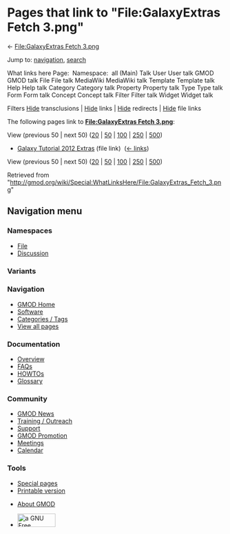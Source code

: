 <div id="mw-page-base" class="noprint">

</div>

<div id="mw-head-base" class="noprint">

</div>

<div id="content" class="mw-body" role="main">

<span id="top"></span>

<div id="mw-js-message" style="display:none;">

</div>



# <span dir="auto">Pages that link to "File:GalaxyExtras Fetch 3.png"</span>

<div id="bodyContent">

<div id="contentSub">

← [File:GalaxyExtras Fetch
3.png](/wiki/File:GalaxyExtras_Fetch_3.png "File:GalaxyExtras Fetch 3.png")

</div>

<div id="jump-to-nav" class="mw-jump">

Jump to: [navigation](#mw-navigation), [search](#p-search)

</div>

<div id="mw-content-text">

What links here Page:  Namespace:  all (Main) Talk User User talk GMOD
GMOD talk File File talk MediaWiki MediaWiki talk Template Template talk
Help Help talk Category Category talk Property Property talk Type Type
talk Form Form talk Concept Concept talk Filter Filter talk Widget
Widget talk

Filters
[Hide](/mediawiki/index.php?title=Special:WhatLinksHere/File:GalaxyExtras_Fetch_3.png&hidetrans=1 "Special:WhatLinksHere/File:GalaxyExtras Fetch 3.png")
transclusions \|
[Hide](/mediawiki/index.php?title=Special:WhatLinksHere/File:GalaxyExtras_Fetch_3.png&hidelinks=1 "Special:WhatLinksHere/File:GalaxyExtras Fetch 3.png")
links \|
[Hide](/mediawiki/index.php?title=Special:WhatLinksHere/File:GalaxyExtras_Fetch_3.png&hideredirs=1 "Special:WhatLinksHere/File:GalaxyExtras Fetch 3.png")
redirects \|
[Hide](/mediawiki/index.php?title=Special:WhatLinksHere/File:GalaxyExtras_Fetch_3.png&hideimages=1 "Special:WhatLinksHere/File:GalaxyExtras Fetch 3.png")
file links

The following pages link to **[File:GalaxyExtras Fetch
3.png](/wiki/File:GalaxyExtras_Fetch_3.png "File:GalaxyExtras Fetch 3.png")**:

View (previous 50 \| next 50)
([20](/mediawiki/index.php?title=Special:WhatLinksHere/File:GalaxyExtras_Fetch_3.png&limit=20 "Special:WhatLinksHere/File:GalaxyExtras Fetch 3.png")
\|
[50](/mediawiki/index.php?title=Special:WhatLinksHere/File:GalaxyExtras_Fetch_3.png&limit=50 "Special:WhatLinksHere/File:GalaxyExtras Fetch 3.png")
\|
[100](/mediawiki/index.php?title=Special:WhatLinksHere/File:GalaxyExtras_Fetch_3.png&limit=100 "Special:WhatLinksHere/File:GalaxyExtras Fetch 3.png")
\|
[250](/mediawiki/index.php?title=Special:WhatLinksHere/File:GalaxyExtras_Fetch_3.png&limit=250 "Special:WhatLinksHere/File:GalaxyExtras Fetch 3.png")
\|
[500](/mediawiki/index.php?title=Special:WhatLinksHere/File:GalaxyExtras_Fetch_3.png&limit=500 "Special:WhatLinksHere/File:GalaxyExtras Fetch 3.png"))

- [Galaxy Tutorial 2012
  Extras](/wiki/Galaxy_Tutorial_2012_Extras "Galaxy Tutorial 2012 Extras")
  (file link) ‎ <span class="mw-whatlinkshere-tools">([←
  links](/mediawiki/index.php?title=Special:WhatLinksHere&target=Galaxy+Tutorial+2012+Extras "Special:WhatLinksHere"))</span>

View (previous 50 \| next 50)
([20](/mediawiki/index.php?title=Special:WhatLinksHere/File:GalaxyExtras_Fetch_3.png&limit=20 "Special:WhatLinksHere/File:GalaxyExtras Fetch 3.png")
\|
[50](/mediawiki/index.php?title=Special:WhatLinksHere/File:GalaxyExtras_Fetch_3.png&limit=50 "Special:WhatLinksHere/File:GalaxyExtras Fetch 3.png")
\|
[100](/mediawiki/index.php?title=Special:WhatLinksHere/File:GalaxyExtras_Fetch_3.png&limit=100 "Special:WhatLinksHere/File:GalaxyExtras Fetch 3.png")
\|
[250](/mediawiki/index.php?title=Special:WhatLinksHere/File:GalaxyExtras_Fetch_3.png&limit=250 "Special:WhatLinksHere/File:GalaxyExtras Fetch 3.png")
\|
[500](/mediawiki/index.php?title=Special:WhatLinksHere/File:GalaxyExtras_Fetch_3.png&limit=500 "Special:WhatLinksHere/File:GalaxyExtras Fetch 3.png"))

</div>

<div class="printfooter">

Retrieved from
"<http://gmod.org/wiki/Special:WhatLinksHere/File:GalaxyExtras_Fetch_3.png>"

</div>

<div id="catlinks" class="catlinks catlinks-allhidden">

</div>

<div class="visualClear">

</div>

</div>

</div>

<div id="mw-navigation">

## Navigation menu

<div id="mw-head">



<div id="left-navigation">

<div id="p-namespaces" class="vectorTabs" role="navigation"
aria-labelledby="p-namespaces-label">

### Namespaces

- <span id="ca-nstab-image"><a href="/wiki/File:GalaxyExtras_Fetch_3.png" accesskey="c"
  title="View the file page [c]">File</a></span>
- <span id="ca-talk"><a
  href="/mediawiki/index.php?title=File_talk:GalaxyExtras_Fetch_3.png&amp;action=edit&amp;redlink=1"
  accesskey="t"
  title="Discussion about the content page [t]">Discussion</a></span>

</div>

<div id="p-variants" class="vectorMenu emptyPortlet" role="navigation"
aria-labelledby="p-variants-label">

### 

### Variants[](#)

<div class="menu">

</div>

</div>

</div>

<div id="right-navigation">





</div>



</div>

</div>

</div>

<div id="mw-panel">

<div id="p-logo" role="banner">

<a href="/wiki/Main_Page"
style="background-image: url(http://gmod.org/images/GMOD-cogs.png);"
title="Visit the main page"></a>

</div>

<div id="p-Navigation" class="portal" role="navigation"
aria-labelledby="p-Navigation-label">

### Navigation

<div class="body">

- <span id="n-GMOD-Home">[GMOD Home](/wiki/Main_Page)</span>
- <span id="n-Software">[Software](/wiki/GMOD_Components)</span>
- <span id="n-Categories-.2F-Tags">[Categories /
  Tags](/wiki/Categories)</span>
- <span id="n-View-all-pages">[View all
  pages](/wiki/Special:AllPages)</span>

</div>

</div>

<div id="p-Documentation" class="portal" role="navigation"
aria-labelledby="p-Documentation-label">

### Documentation

<div class="body">

- <span id="n-Overview">[Overview](/wiki/Overview)</span>
- <span id="n-FAQs">[FAQs](/wiki/Category:FAQ)</span>
- <span id="n-HOWTOs">[HOWTOs](/wiki/Category:HOWTO)</span>
- <span id="n-Glossary">[Glossary](/wiki/Glossary)</span>

</div>

</div>

<div id="p-Community" class="portal" role="navigation"
aria-labelledby="p-Community-label">

### Community

<div class="body">

- <span id="n-GMOD-News">[GMOD News](/wiki/GMOD_News)</span>
- <span id="n-Training-.2F-Outreach">[Training /
  Outreach](/wiki/Training_and_Outreach)</span>
- <span id="n-Support">[Support](/wiki/Support)</span>
- <span id="n-GMOD-Promotion">[GMOD
  Promotion](/wiki/GMOD_Promotion)</span>
- <span id="n-Meetings">[Meetings](/wiki/Meetings)</span>
- <span id="n-Calendar">[Calendar](/wiki/Calendar)</span>

</div>

</div>

<div id="p-tb" class="portal" role="navigation"
aria-labelledby="p-tb-label">

### Tools

<div class="body">

- <span id="t-specialpages"><a href="/wiki/Special:SpecialPages" accesskey="q"
  title="A list of all special pages [q]">Special pages</a></span>
- <span id="t-print"><a
  href="/mediawiki/index.php?title=Special:WhatLinksHere/File:GalaxyExtras_Fetch_3.png&amp;printable=yes"
  rel="alternate" accesskey="p"
  title="Printable version of this page [p]">Printable version</a></span>

</div>

</div>

</div>

</div>

<div id="footer" role="contentinfo">

- <span id="footer-places-about">[About
  GMOD](/wiki/GMOD:About "GMOD:About")</span>

<!-- -->

- <span id="footer-copyrightico">[<img src="http://www.gnu.org/graphics/gfdl-logo-small.png" width="88"
  height="31" alt="a GNU Free Documentation License" />](http://www.gnu.org/licenses/fdl-1.3.html)</span>




</div>
